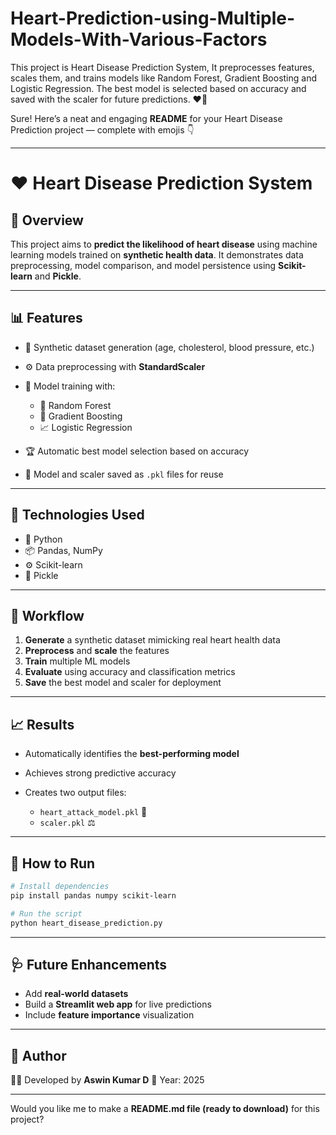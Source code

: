 # Heart-Prediction-using-Multiple-Models-With-Various-Factors
This project is Heart Disease Prediction System, It preprocesses features, scales them, and trains models like Random Forest, Gradient Boosting and Logistic Regression. The best model is selected based on accuracy and saved with the scaler for future predictions. ❤️💉

Sure! Here’s a neat and engaging **README** for your Heart Disease Prediction project — complete with emojis 👇

---

# ❤️ Heart Disease Prediction System

## 🧠 Overview

This project aims to **predict the likelihood of heart disease** using machine learning models trained on **synthetic health data**. It demonstrates data preprocessing, model comparison, and model persistence using **Scikit-learn** and **Pickle**.

---

## 📊 Features

* 🔢 Synthetic dataset generation (age, cholesterol, blood pressure, etc.)
* ⚙️ Data preprocessing with **StandardScaler**
* 🤖 Model training with:

  * 🌲 Random Forest
  * 🚀 Gradient Boosting
  * 📈 Logistic Regression
* 🏆 Automatic best model selection based on accuracy
* 💾 Model and scaler saved as `.pkl` files for reuse

---

## 🧩 Technologies Used

* 🐍 Python
* 📦 Pandas, NumPy
* ⚙️ Scikit-learn
* 💾 Pickle

---

## 🧮 Workflow

1. **Generate** a synthetic dataset mimicking real heart health data
2. **Preprocess** and **scale** the features
3. **Train** multiple ML models
4. **Evaluate** using accuracy and classification metrics
5. **Save** the best model and scaler for deployment

---

## 📈 Results

* Automatically identifies the **best-performing model**
* Achieves strong predictive accuracy
* Creates two output files:

  * `heart_attack_model.pkl` 🧠
  * `scaler.pkl` ⚖️

---

## 🚀 How to Run

```bash
# Install dependencies
pip install pandas numpy scikit-learn

# Run the script
python heart_disease_prediction.py
```

---

## 🩺 Future Enhancements

* Add **real-world datasets**
* Build a **Streamlit web app** for live predictions
* Include **feature importance** visualization

---

## 💖 Author

👨‍💻 Developed by **Aswin Kumar D**
📅 Year: 2025

---

Would you like me to make a **README.md file (ready to download)** for this project?


